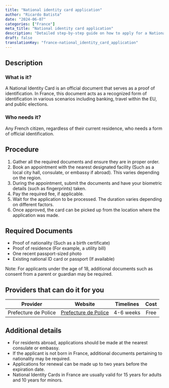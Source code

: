 ```yaml
---
title: "National identity card application"
author: "Ricardo Batista"
date: "2024-06-07"
categories: ["France"]
meta_title: "National identity card application"
description: "Detailed step-by-step guide on how to apply for a National Identity Card"
draft: false
translationKey: "france-national_identity_card_application"
---
```


## Description
### What is it?
A National Identity Card is an official document that serves as a proof of identification. In France, this document acts as a recognized form of identification in various scenarios including banking, travel within the EU, and public elections.

### Who needs it?
Any French citizen, regardless of their current residence, who needs a form of official identification.

## Procedure

1. Gather all the required documents and ensure they are in proper order.
2. Book an appointment with the nearest designated facility (Such as a local city hall, consulate, or embassy if abroad). This varies depending on the region.
3. During the appointment, submit the documents and have your biometric details (such as fingerprints) taken.
4. Pay the required fee, if applicable.
5. Wait for the application to be processed. The duration varies depending on different factors.
6. Once approved, the card can be picked up from the location where the application was made.

## Required Documents

- Proof of nationality (Such as a birth certificate)
- Proof of residence (For example, a utility bill)
- One recent passport-sized photo
- Existing national ID card or passport (If available)

Note: For applicants under the age of 18, additional documents such as consent from a parent or guardian may be required.

## Providers that can do it for you

| Provider           |     Website     |   Timelines    |     Cost    |
| --------------    | --------------- |  :----------: | :---------: |
| Prefecture de Police | [Prefecture de Police](http://www.prefecturedepolice.interieur.gouv.fr) | 4-6 weeks | Free |

## Additional details

- For residents abroad, applications should be made at the nearest consulate or embassy.
- If the applicant is not born in France, additional documents pertaining to nationality may be required.
- Applications for renewal can be made up to two years before the expiration date.
- National Identity Cards in France are usually valid for 15 years for adults and 10 years for minors.